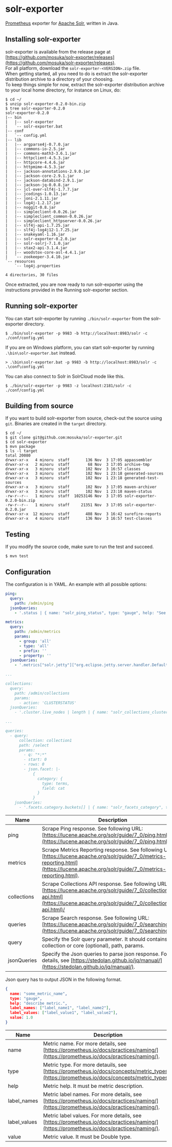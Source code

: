 # solr-exporter

[Prometheus](https://prometheus.io) exporter for [Apache Solr](http://lucene.apache.org/solr/), written in Java.


## Installing solr-exporter

solr-exporter is available from the release page at [https://github.com/mosuka/solr-exporter/releases](https://github.com/mosuka/solr-exporter/releases).  
For all platform, download the `solr-exporter-<VERSION>.zip` file.  
When getting started, all you need to do is extract the solr-exporter distribution archive to a directory of your choosing.  
To keep things simple for now, extract the solr-exporter distribution archive to your local home directory, for instance on Linux, do:

```text
$ cd ~/
$ unzip solr-exporter-0.2.0-bin.zip
$ tree solr-exporter-0.2.0 
solr-exporter-0.2.0
|-- bin
|   |-- solr-exporter
|   `-- solr-exporter.bat
|-- conf
|   `-- config.yml
|-- lib
|   |-- argparse4j-0.7.0.jar
|   |-- commons-io-2.5.jar
|   |-- commons-math3-3.6.1.jar
|   |-- httpclient-4.5.3.jar
|   |-- httpcore-4.4.6.jar
|   |-- httpmime-4.5.3.jar
|   |-- jackson-annotations-2.9.0.jar
|   |-- jackson-core-2.9.1.jar
|   |-- jackson-databind-2.9.1.jar
|   |-- jackson-jq-0.0.8.jar
|   |-- jcl-over-slf4j-1.7.7.jar
|   |-- jcodings-1.0.13.jar
|   |-- joni-2.1.11.jar
|   |-- log4j-1.2.17.jar
|   |-- noggit-0.8.jar
|   |-- simpleclient-0.0.26.jar
|   |-- simpleclient_common-0.0.26.jar
|   |-- simpleclient_httpserver-0.0.26.jar
|   |-- slf4j-api-1.7.25.jar
|   |-- slf4j-log4j12-1.7.25.jar
|   |-- snakeyaml-1.16.jar
|   |-- solr-exporter-0.2.0.jar
|   |-- solr-solrj-7.1.0.jar
|   |-- stax2-api-3.1.4.jar
|   |-- woodstox-core-asl-4.4.1.jar
|   `-- zookeeper-3.4.10.jar
`-- resources
    `-- log4j.properties

4 directories, 30 files
```

Once extracted, you are now ready to run solr-exporter using the instructions provided in the Running solr-exporter section.

## Running solr-exporter

You can start solr-exporter by running `./bin/solr-exporter` from the solr-exporter directory.

```text
$ ./bin/solr-exporter -p 9983 -b http://localhost:8983/solr -c ./conf/config.yml
```

If you are on Windows platform, you can start solr-exporter by running `.\bin\solr-exporter.bat` instead.

```text
> .\bin\solr-exporter.bat -p 9983 -b http://localhost:8983/solr -c .\conf\config.yml
```

You can also connect to Solr in SolrCloud mode like this.

```text
$ ./bin/solr-exporter -p 9983 -z localhost:2181/solr -c ./conf/config.yml
```

## Building from source

If you want to build solr-exporter from source, check-out the source using `git`.
Binaries are created in the `target` directory.

```text
$ cd ~/
$ git clone git@github.com:mosuka/solr-exporter.git
$ cd solr-exporter
$ mvn package
$ ls -l target
total 20080
drwxr-xr-x   4 minoru  staff       136 Nov  3 17:05 appassembler
drwxr-xr-x   2 minoru  staff        68 Nov  3 17:05 archive-tmp
drwxr-xr-x   3 minoru  staff       102 Nov  3 16:57 classes
drwxr-xr-x   3 minoru  staff       102 Nov  1 23:18 generated-sources
drwxr-xr-x   3 minoru  staff       102 Nov  1 23:18 generated-test-sources
drwxr-xr-x   3 minoru  staff       102 Nov  3 17:05 maven-archiver
drwxr-xr-x   3 minoru  staff       102 Nov  1 23:18 maven-status
-rw-r--r--   1 minoru  staff  10253146 Nov  3 17:05 solr-exporter-0.2.0-bin.zip
-rw-r--r--   1 minoru  staff     21351 Nov  3 17:05 solr-exporter-0.2.0.jar
drwxr-xr-x  12 minoru  staff       408 Nov  3 16:42 surefire-reports
drwxr-xr-x   4 minoru  staff       136 Nov  3 16:57 test-classes
```


## Testing

If you modify the source code, make sure to run the test and succeed.

```text
$ mvn test
```


## Configuration

The configuration is in YAML. An example with all possible options:

```yaml
ping:
  query:
    path: /admin/ping
  jsonQueries:
    - '.status | { name: "solr_ping_status", type: "gauge", help: "See following URL: http://lucene.apache.org/solr/guide/7_0/ping.html", label_names: [], label_values: [], value: (if . == "OK" then 1.0 else 0.0 end) }'

metrics:
  query:
    path: /admin/metrics
    params:
      - group: 'all'
      - type: 'all'
      - prefix: ''
      - property: ''
  jsonQueries:
    - '.metrics["solr.jetty"]["org.eclipse.jetty.server.handler.DefaultHandler.1xx-responses"] | { name: "solr_metrics_jetty_response_count",     type: "gauge", help: "See following URL: https://lucene.apache.org/solr/guide/7_0/metrics-reporting.html", label_names: ["status"], label_values: ["1xx"], value: .count }'

...

collections:
  query:
    path: /admin/collections
    params:
      - action: 'CLUSTERSTATUS'
  jsonQueries:
    - '.cluster.live_nodes | length | { name: "solr_collections_cluster_status_live_nodes", type: "gauge", help: "See following URL: http://lucene.apache.org/solr/guide/7_0/collections-api.html#clusterstatus", label_names: [], label_values: [], value: . }'

...

queries:
  - query:
      collection: collection1
      path: /select
      params:
        - q: "*:*"
        - start: 0
        - rows: 0
        - json.facet: |-
            {
              category: {
                type: terms,
                field: cat
              }
            }
    jsonQueries:
      - '.facets.category.buckets[] | { name: "solr_facets_category", type: "gauge", help: "Category facets", label_names: ["collection", "term"], label_values: ["collection1", .val], value: .count }'

```


Name        | Description
----------- | ---
ping        | Scrape Ping response. See following URL: [https://lucene.apache.org/solr/guide/7_0/ping.html](https://lucene.apache.org/solr/guide/7_0/ping.html).
metrics     | Scrape Metrics Reporting response. See following URL: [https://lucene.apache.org/solr/guide/7_0/metrics-reporting.html](https://lucene.apache.org/solr/guide/7_0/metrics-reporting.html).
collections | Scrape Collections API response. See following URL: [https://lucene.apache.org/solr/guide/7_0/collections-api.html](https://lucene.apache.org/solr/guide/7_0/collections-api.html)/
queries     | Scrape Search response. See following URL: [https://lucene.apache.org/solr/guide/7_0/searching.html](https://lucene.apache.org/solr/guide/7_0/searching.html).
query       | Specify the Solr query parameter. It should contains collection or core (optional), path, params.
jsonQueries | Specify the Json queries to parse json response. For more details, see [https://stedolan.github.io/jq/manual/](https://stedolan.github.io/jq/manual/).

Json query has to output JSON in the following format.

```json
{
  name: "some_metric_name",
  type: "gauge", 
  help: "describe metric.",
  label_names: ["label_name1", "label_name2"],
  label_values: ["label_value1", "label_value2"],
  value: 1.0
}
```

Name         | Description
------------ | ---
name         | Metric name. For more details, see [https://prometheus.io/docs/practices/naming/](https://prometheus.io/docs/practices/naming/).
type         | Metric type. For more detauils, see [https://prometheus.io/docs/concepts/metric_types/](https://prometheus.io/docs/concepts/metric_types/).
help         | Metric help. It must be metric description.
label_names  | Metric label names. For more details, see [https://prometheus.io/docs/practices/naming/](https://prometheus.io/docs/practices/naming/).
label_values | Metric label values. For more details, see [https://prometheus.io/docs/practices/naming/](https://prometheus.io/docs/practices/naming/).
value        | Metric value. It must be Double type.
